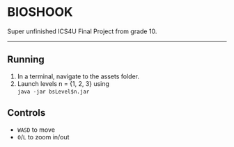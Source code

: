 # BIOSHOOK
Super unfinished ICS4U Final Project from grade 10.

---

## Running
1. In a terminal, navigate to the assets folder.
2. Launch levels n = {1, 2, 3} using \
   `java -jar bsLevel$n.jar`

## Controls
* `WASD` to move
* `O`/`L` to zoom in/out
